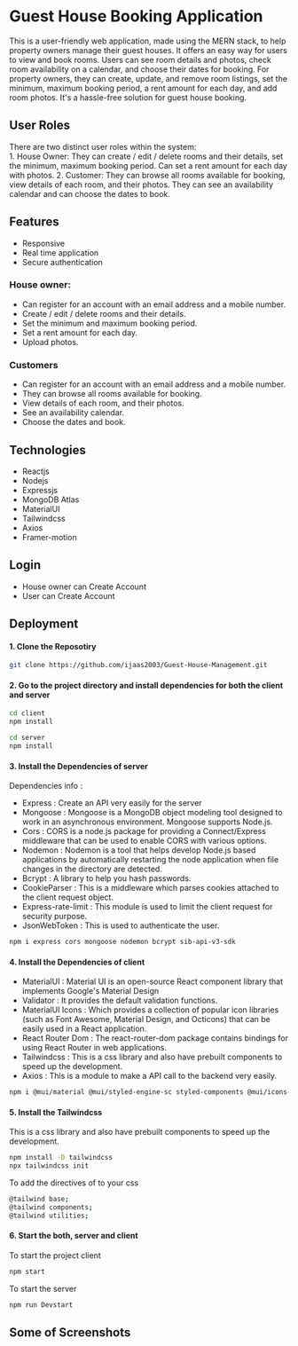 # Guest House Booking Application

This is a user-friendly web application, made using the MERN stack, to help property owners manage their guest houses. It offers an easy way for users to view and book rooms. Users can see room details and photos, check room availability on a calendar, and choose their dates for booking. For property owners, they can create, update, and remove room listings, set the minimum, maximum booking period, a rent amount for each day, and add room photos. It's a hassle-free solution for guest house booking.

## User Roles
There are two distinct user roles within the system:  
    1. House Owner: They can create / edit / delete rooms and their details, set the minimum, maximum booking period. Can set a rent amount for each day with photos. 
    2. Customer: They can browse all rooms available for booking, view details of each room, and their photos. They can see an availability calendar and can choose the dates to book.

## Features
- Responsive
- Real time application
- Secure authentication
  
### House owner:
- Can register for an account with an email address and a mobile number.
- Create / edit / delete rooms and their details.
- Set the minimum and maximum booking period.
- Set a rent amount for each day.
- Upload photos.

### Customers
- Can register for an account with an email address and a mobile number.
- They can browse all rooms available for booking.
- View details of each room, and their photos.
- See an availability calendar.
- Choose the dates and book.

## Technologies
- Reactjs
- Nodejs
- Expressjs
- MongoDB Atlas
- MaterialUI
- Tailwindcss
- Axios
- Framer-motion

## Login

- House owner can Create Account
- User can Create Account  

## Deployment

#### 1. Clone the Reposotiry
```bash
git clone https://github.com/ijaas2003/Guest-House-Management.git
```

#### 2. Go to the project directory and install dependencies for both the client and server
```bash
cd client
npm install
```
```bash
cd server
npm install
```

#### 3. Install the Dependencies of server

Dependencies info :
 - Express : Create an API very easily for the server
 - Mongoose : Mongoose is a MongoDB object modeling tool designed to work in an asynchronous environment. Mongoose supports Node.js.
 - Cors : CORS is a node.js package for providing a Connect/Express middleware that can be used to enable CORS with various options.
 - Nodemon : Nodemon is a tool that helps develop Node.js based applications by automatically restarting the node application when file changes in the directory are detected.
 - Bcrypt : A library to help you hash passwords.
 - CookieParser : This is a middleware which parses cookies attached to the client request object.
 - Express-rate-limit : This module is used to limit the client request for security purpose.
 - JsonWebToken : This is used to authenticate the user.


```bash
npm i express cors mongoose nodemon bcrypt sib-api-v3-sdk
```
#### 4. Install the Dependencies of client
 - MaterialUI : Material UI is an open-source React component library that implements Google's Material Design
 - Validator : It provides the default validation functions.
 - MaterialUI Icons : Which provides a collection of popular icon libraries (such as Font Awesome, Material Design, and Octicons) that can be easily used in a React application.
 - React Router Dom : The react-router-dom package contains bindings for using React Router in web applications.
 - Tailwindcss : This is a css library and also have prebuilt components to speed up the development.
 - Axios : This is a module to make a API call to the backend very easily.
 
```bash
npm i @mui/material @mui/styled-engine-sc styled-components @mui/icons-material @fontsource/roboto @mui/material @emotion/react @emotion/styled @material-ui/core validator react-router-dom axios
```
#### 5. Install the Tailwindcss
This is a css library and also have prebuilt components to speed up the development.

```bash
npm install -D tailwindcss
npx tailwindcss init
```
To add the directives of to your css

```bash
@tailwind base;
@tailwind components;
@tailwind utilities;
```

#### 6. Start the both, server and client
To start the project client
```bash
npm start
```
To start the server
```bash
npm run Devstart
```


## Some of Screenshots
